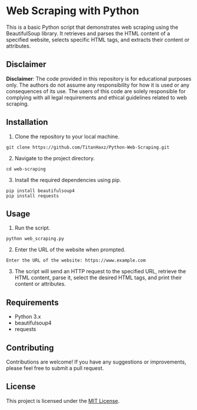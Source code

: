 # Web Scraping with Python

This is a basic Python script that demonstrates web scraping using the BeautifulSoup library. It retrieves and parses the HTML content of a specified website, selects specific HTML tags, and extracts their content or attributes.

## Disclaimer

**Disclaimer**: The code provided in this repository is for educational purposes only. The authors do not assume any responsibility for how it is used or any consequences of its use. The users of this code are solely responsible for complying with all legal requirements and ethical guidelines related to web scraping.

## Installation

1. Clone the repository to your local machine.

```
git clone https://github.com/TitanHaxz/Python-Web-Scraping.git
```

2. Navigate to the project directory.
```
cd web-scraping
```

3. Install the required dependencies using pip.
```
pip install beautifulsoup4
pip install requests
```

## Usage

1. Run the script.
```
python web_scraping.py
```
2. Enter the URL of the website when prompted.
```
Enter the URL of the website: https://www.example.com
```
3. The script will send an HTTP request to the specified URL, retrieve the HTML content, parse it, select the desired HTML tags, and print their content or attributes.

## Requirements

- Python 3.x
- beautifulsoup4
- requests

## Contributing

Contributions are welcome! If you have any suggestions or improvements, please feel free to submit a pull request.

## License

This project is licensed under the [MIT License](./LICENSE).

